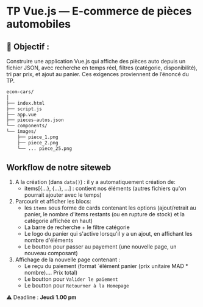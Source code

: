 
# TP Vue.js — E-commerce de pièces automobiles
## 🎯 Objectif :
Construire une application Vue.js qui affiche des pièces auto depuis un fichier JSON, avec recherche en temps réel, filtres (catégorie, disponibilité), tri par prix, et ajout au panier. Ces exigences proviennent de l’énoncé du TP.

```bash
ecom-cars/
│
├── index.html
├── script.js
├── app.vue
├── pieces-autos.json        
└── components/
└── images/
    ├── piece_1.png
    ├── piece_2.png
    └── ... piece_25.png
```

##  Workflow de notre siteweb
1. A la création (dans `data()`) : il y a automatiquement création de:
    - items[{...}, {...}, ...] : contient nos éléments
    (autres fichiers qu'on pourrait ajouter avec le temps)
2. Parcourir et afficher les blocs:
    - les `items` sous forme de cards contenant les options (ajout/retrait au panier, le nombre d'items restants (ou en rupture de stock) et la catégorie affichée en haut) 
    - La barre de recherche + le filtre catégorie
    - Le logo du panier qui s'active lorsqu'il y a un ajout, en affichant les nombre d'éléments
    - Le boutton pour passer au payement (une nouvelle page, un nouveau composant)
3. Affichage de la nouvelle page contenant :
    - Le reçu du paiement (format `élément panier (prix unitaire MAD * nombre).... Prix total)
    - Le boutton pour `Valider le paiement` 
    - Le boutton pour `Retourner à la Homepage` 

⚠️ Deadline : __Jeudi 1.00 pm__
